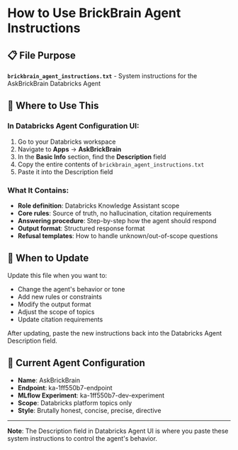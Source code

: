 # How to Use BrickBrain Agent Instructions

## 📋 File Purpose

**`brickbrain_agent_instructions.txt`** - System instructions for the AskBrickBrain Databricks Agent

## 🎯 Where to Use This

### In Databricks Agent Configuration UI:

1. Go to your Databricks workspace
2. Navigate to **Apps** → **AskBrickBrain** 
3. In the **Basic Info** section, find the **Description** field
4. Copy the entire contents of `brickbrain_agent_instructions.txt`
5. Paste it into the Description field

### What It Contains:

- **Role definition**: Databricks Knowledge Assistant scope
- **Core rules**: Source of truth, no hallucination, citation requirements
- **Answering procedure**: Step-by-step how the agent should respond
- **Output format**: Structured response format
- **Refusal templates**: How to handle unknown/out-of-scope questions

## 🔧 When to Update

Update this file when you want to:
- Change the agent's behavior or tone
- Add new rules or constraints
- Modify the output format
- Adjust the scope of topics
- Update citation requirements

After updating, paste the new instructions back into the Databricks Agent Description field.

## 📝 Current Agent Configuration

- **Name**: AskBrickBrain
- **Endpoint**: ka-1ff550b7-endpoint
- **MLflow Experiment**: ka-1ff550b7-dev-experiment
- **Scope**: Databricks platform topics only
- **Style**: Brutally honest, concise, precise, directive

---

**Note**: The Description field in Databricks Agent UI is where you paste these system instructions to control the agent's behavior.

